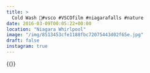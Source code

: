 ```yaml
---
title: >
  Cold Wash 🌊#vsco #VSCOfilm #niagarafalls #nature
date: 2016-03-09T00:05:22+00:00
location: "Niagara Whirlpool"
image: "/img/8513453cfe1188fbc72075443d02f65e.jpg"
draft: false
instagram: true
---
```


{{<photo src="/img/8513453cfe1188fbc72075443d02f65e.jpg">}}
